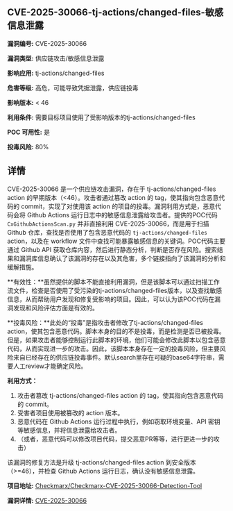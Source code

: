 ## CVE-2025-30066-tj-actions/changed-files-敏感信息泄露

**漏洞编号:** CVE-2025-30066

**漏洞类型:** 供应链攻击/敏感信息泄露

**影响应用:** tj-actions/changed-files

**危害等级:** 高危，可能导致凭据泄露，供应链投毒

**影响版本:** < 46

**利用条件:** 需要目标项目使用了受影响版本的tj-actions/changed-files

**POC 可用性:** 是

**投毒风险:** 80%

## 详情

CVE-2025-30066 是一个供应链攻击漏洞，存在于 tj-actions/changed-files action 的早期版本（<46）。攻击者通过篡改 action 的 tag，使其指向包含恶意代码的 commit，实现了对使用该 action 的项目的投毒。漏洞利用方式是，恶意代码会将 Github Actions 运行日志中的敏感信息泄露给攻击者。提供的POC代码 `CxGithubActionsScan.py` 并非直接利用 CVE-2025-30066，而是用于扫描 Github 仓库，查找是否使用了包含恶意代码的 `tj-actions/changed-files` action，以及在 workflow 文件中查找可能暴露敏感信息的关键词。POC代码主要通过 Github API 获取仓库内容，然后进行静态分析，判断是否存在风险。搜索结果和漏洞库信息确认了该漏洞的存在以及其危害，多个链接指向了该漏洞的分析和缓解措施。

**有效性：**虽然提供的脚本不能直接利用漏洞，但是该脚本可以通过扫描工作流文件，检查是否使用了受污染的tj-actions/changed-files版本，以及查找敏感信息，从而帮助用户发现和修复受影响的项目。因此，可以认为该POC代码在漏洞发现和风险评估方面是有效的。

**投毒风险：**此处的“投毒”是指攻击者修改了tj-actions/changed-files action，使其包含恶意代码。脚本本身的目的不是投毒，而是检测是否已被投毒。但是，如果攻击者能够控制运行此脚本的环境，他们可能会修改此脚本以包含恶意代码，从而实现进一步的攻击。因此，该脚本本身存在一定的投毒风险，但主要风险来自已经存在的供应链投毒事件。默认search里存在可疑的base64字符串，需要人工review才能确定风险。

**利用方式：**
1.  攻击者篡改 tj-actions/changed-files action 的 tag，使其指向包含恶意代码的 commit。
2.  受害者项目使用被篡改的 action 版本。
3.  恶意代码在 Github Actions 运行过程中执行，例如窃取环境变量、API 密钥等敏感信息，并将信息泄露给攻击者。
4.  （或者，恶意代码可以修改项目代码，提交恶意PR等等，进行更进一步的攻击）

该漏洞的修复方法是升级 tj-actions/changed-files action 到安全版本（>=46），并检查 Github Actions 运行日志，确认没有敏感信息泄露。

**项目地址:** [Checkmarx/Checkmarx-CVE-2025-30066-Detection-Tool](https://github.com/Checkmarx/Checkmarx-CVE-2025-30066-Detection-Tool)

**漏洞详情:** [CVE-2025-30066](https://nvd.nist.gov/vuln/detail/CVE-2025-30066)